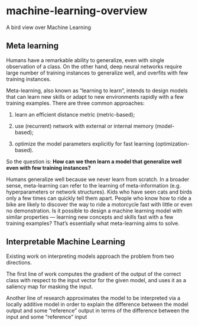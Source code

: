 # machine-learning-overview
A bird view over Machine Learning

## Meta learning
Humans have a remarkable ability to generalize, even with single observation of a class. On the other hand, deep neural networks require large number of training instances to generalize well, and overfits with few training instances.

Meta-learning, also known as “learning to learn”, intends to design models that can learn new skills or adapt to new environments rapidly with a few training examples. There are three common approaches: 

1) learn an efficient distance metric (metric-based); 

2) use (recurrent) network with external or internal memory (model-based); 

3) optimize the model parameters explicitly for fast learning (optimization-based).

So the question is: **How can we then learn a model that generalize well even with few training instances?**

Humans generalize well because we never learn from scratch. In a broader sense, meta-learning can refer to the learning of meta-information (e.g. hyperparameters or network structures). Kids who have seen cats and birds only a few times can quickly tell them apart. People who know how to ride a bike are likely to discover the way to ride a motorcycle fast with little or even no demonstration. Is it possible to design a machine learning model with similar properties — learning new concepts and skills fast with a few training examples? That’s essentially what meta-learning aims to solve.

## Interpretable Machine Learning
Existing work on interpreting models approach the problem
from two directions.

The first line of work computes the
gradient of the output of the correct class with respect to the
input vector for the given model, and uses it as a saliency
map for masking the input.

Another line
of research approximates the model to be interpreted via
a locally additive model in order to explain the difference
between the model output and some “reference” output in
terms of the difference between the input and some “reference” input
